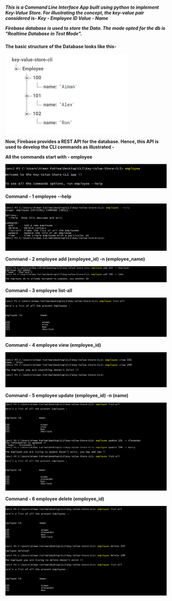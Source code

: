 <h5>This is a Command Line Interface App built using python to implement Key-Value Store. 
For illustrating the concept, the key-value pair considered is- 
<b>Key - Employee ID</b>
<b>Value - Name<b>

Firebase database is used to store the Data. The mode opted for the db is "Realtime Database in Test Mode". </h5>

The basic structure of the Database looks like this- 

![alt text](https://github.com/aimanfatima/key-value-store-cli/blob/master/media/db_structure.png)



Now, Firebase provides a REST API for the database. Hence, this API is used to develop the CLI commands as illustrated - 

All the commands start with - employee

![alt text](https://github.com/aimanfatima/key-value-store-cli/blob/master/media/employee-command.png)

Command - 1
employee --help

![alt text](https://github.com/aimanfatima/key-value-store-cli/blob/master/media/employee-help.png)

Command - 2
employee add (employee_id) -n (employee_name)

![alt text](https://github.com/aimanfatima/key-value-store-cli/blob/master/media/employee-add.png)

Command - 3
employee list-all

![alt text](https://github.com/aimanfatima/key-value-store-cli/blob/master/media/employee-list-all.png)

Command - 4
employee view (employee_id)

![alt text](https://github.com/aimanfatima/key-value-store-cli/blob/master/media/employee-view.png)

Command - 5
employee update (employee_id) -n (name)

![alt text](https://github.com/aimanfatima/key-value-store-cli/blob/master/media/employee-update.png)

Command - 6
employee delete (employee_id)

![alt text](https://github.com/aimanfatima/key-value-store-cli/blob/master/media/employee-delete.png)

